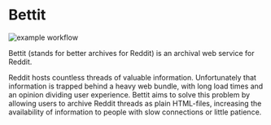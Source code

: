 
# Bettit
![example workflow](https://github.com/ilmari-h/bettit/actions/workflows/go.yml/badge.svg)

Bettit (stands for better archives for Reddit) is an archival web service for Reddit.

Reddit hosts countless threads of valuable information.
Unfortunately that information is trapped behind a heavy web bundle, with long load times and an opinion dividing user experience.
Bettit aims to solve this problem by allowing users to archive Reddit threads as plain HTML-files,
increasing the availability of information to people with slow connections or little patience.

